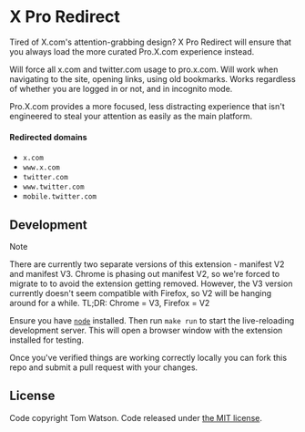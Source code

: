 # X Pro Redirect

Tired of X.com's attention-grabbing design? X Pro Redirect will ensure that you always load the more curated Pro.X.com experience instead.

Will force all x.com and twitter.com usage to pro.x.com. Will work when navigating to the site, opening links, using old bookmarks. Works regardless of whether you are logged in or not, and in incognito mode.

Pro.X.com provides a more focused, less distracting experience that isn't engineered to steal your attention as easily as the main platform.

#### Redirected domains

- `x.com`
- `www.x.com`
- `twitter.com`
- `www.twitter.com`
- `mobile.twitter.com`

## Development

> [!NOTE]  
> There are currently two separate versions of this extension - manifest V2 and manifest V3.
> Chrome is phasing out manifest V2, so we're forced to migrate to to avoid the extension getting removed. However, the V3 version currently doesn't seem compatible with Firefox, so V2 will be hanging around for a while.
> TL;DR: Chrome = V3, Firefox = V2

Ensure you have [`node`](https://nodejs.org/en) installed. Then run `make run` to start the live-reloading development server. This will open a browser window with the extension installed for testing.

Once you've verified things are working correctly locally you can fork this repo and submit a pull request with your changes.

## License

Code copyright Tom Watson. Code released under [the MIT license](LICENSE.txt).

